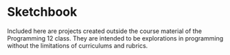 # Sketchbook
Included here are projects created outside the course material of the Programming 12 class. They are intended to be explorations in programming without the limitations of curriculums and rubrics.
